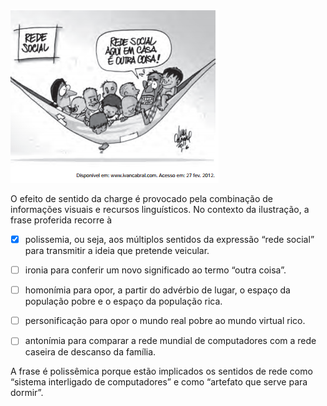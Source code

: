 

![](53657e55-ff11-703d-8eb1-c76a00fedb96.png)

O efeito de sentido da charge é provocado pela combinação de informações visuais e recursos linguísticos. No contexto da ilustração, a frase proferida recorre à



- [x] polissemia, ou seja, aos múltiplos sentidos da expressão “rede social” para transmitir a ideia que pretende veicular.
- [ ] ironia para conferir um novo significado ao termo “outra coisa”.
- [ ] homonímia para opor, a partir do advérbio de lugar, o espaço da população pobre e o espaço da população rica.
- [ ] personificação para opor o mundo real pobre ao mundo virtual rico.
- [ ] antonímia para comparar a rede mundial de computadores com a rede caseira de descanso da família.


A frase é polissêmica porque estão implicados os sentidos de rede como “sistema interligado de computadores” e como “artefato que serve para dormir”.

        
